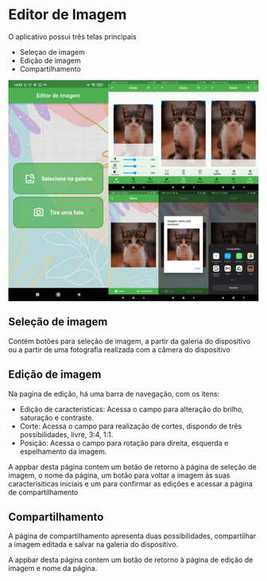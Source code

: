 # Editor de Imagem

O aplicativo possui três telas principais
- Seleçao de imagem
- Edição de imagem
- Compartilhamento

<img src="models-dev/imagem_app.png" width="700" align="CENTER">

## Seleção de imagem

Contém botões para seleção de imagem, a partir da galeria do dispositivo ou a partir de uma fotografia realizada com a câmera do dispositivo

## Edição de imagem

Na pagina de edição, há uma barra de navegação, com os itens: 
- Edição de caracteristicas: Acessa o campo para alteração do brilho, saturação e contraste.
- Corte: Acessa o campo para realização de cortes, dispondo de três possibilidades, livre, 3:4, 1:1.
- Posição: Acessa o campo para rotação para direita, esquerda e espelhamento da imagem.

A appbar desta página contem um botão de retorno à página de seleção de imagem, o nome da página, um botão para voltar a imagem às suas caracterisiticas iniciais e um para confirmar as edições e acessar a pàgina de compartilhamento

## Compartilhamento

A página de compartilhamento apresenta duas possibilidades, compartilhar a imagem editada e salvar na galeria do dispositivo.

A appbar desta página contem um botão de retorno à página de edição de imagem e nome da página.
